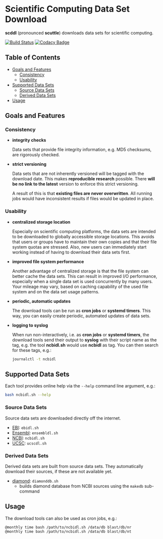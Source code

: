 Scientific Computing Data Set Download
======================================

**scddl** (pronounced **scuttle**) downloads data sets for scientific
computing.

[![Build Status](https://travis-ci.com/idiv-biodiversity/scddl.svg?branch=master)](https://travis-ci.com/idiv-biodiversity/scddl)
[![Codacy Badge](https://api.codacy.com/project/badge/Grade/8f8c1bd0b2b84e57be194b3c55cd3e89)](https://www.codacy.com/app/idiv-biodiversity/scddl?utm_source=github.com&amp;utm_medium=referral&amp;utm_content=idiv-biodiversity/scddl&amp;utm_campaign=Badge_Grade)


Table of Contents
-----------------

<!-- toc -->

- [Goals and Features](#goals-and-features)
  * [Consistency](#consistency)
  * [Usability](#usability)
- [Supported Data Sets](#supported-data-sets)
  * [Source Data Sets](#source-data-sets)
  * [Derived Data Sets](#derived-data-sets)
- [Usage](#usage)

<!-- tocstop -->


Goals and Features
------------------

### Consistency

-   **integrity checks**

    Data sets that provide file integrity information, e.g. MD5 checksums, are
    rigorously checked.

-   **strict versioning**

    Data sets that are not inherently versioned will be tagged with the
    download date. This makes **reproducible research** possible. There **will
    be no link to the latest** version to enforce this strict versioning.

    A result of this is that **existing files are never overwritten**. All
    running jobs would have inconsistent results if files would be updated in
    place.


### Usability

-   **centralized storage location**

    Especially on scientific computing platforms, the data sets are intended to
    be downloaded to globally accessible storage locations. This avoids that
    users or groups have to maintain their own copies and that their file
    system quotas are stressed. Also, new users can immediately start working
    instead of having to download their data sets first.

-   **improved file system performance**

    Another advantage of centralized storage is that the file system can better
    cache the data sets. This can result in improved I/O performance,
    especially when a single data set is used concurrently by many users. Your
    mileage may vary, based on caching capability of the used file system and
    on the data set usage patterns.

-   **periodic, automatic updates**

    The download tools can be run as **cron jobs** or **systemd timers**. This
    way, you can easily create periodic, automated updates of data sets.

-   **logging to syslog**

    When run non-interactively, i.e. as **cron jobs** or **systemd timers**,
    the download tools send their output to **syslog** with their script name
    as the tag, e.g. the tool **ncbidl.sh** would use **ncbidl** as tag. You
    can then search for these tags, e.g.:

    ```bash
    journalctl -t ncbidl
    ```


Supported Data Sets
-------------------

Each tool provides online help via the `--help` command line argument, e.g.:

```bash
bash ncbidl.sh --help
```

### Source Data Sets

Source data sets are downloaded directly off the internet.

- [EBI](ftp://ftp.ebi.ac.uk): `ebidl.sh`
- [Ensembl](https://ftp.ensembl.org): `ensembldl.sh`
- [NCBI](https://ftp.ncbi.nlm.nih.gov): `ncbidl.sh`
- [UCSC](ftp://hgdownload.cse.ucsc.edu): `ucscdl.sh`

### Derived Data Sets

Derived data sets are built from source data sets. They automatically download
their sources, if these are not available yet.

- [diamond](https://github.com/bbuchfink/diamond): `diamonddb.sh`
  - builds diamond database from NCBI sources using the `makedb` sub-command


Usage
-----

The download tools can also be used as cron jobs, e.g.:

```
@monthly time bash /path/to/ncbidl.sh /data/db blast/db/nr
@monthly time bash /path/to/ncbidl.sh /data/db blast/db/nt
```
